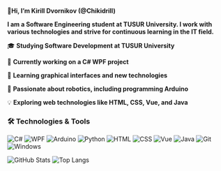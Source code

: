 👋**Hi, I’m Kirill Dvornikov (@Chikidrill)**

**I am a Software Engineering student at TUSUR University. I work with various technologies and strive for continuous learning in the IT field.**

🎓 **Studying Software Development at TUSUR University**

🔭 **Currently working on a C# WPF project**

🌱 **Learning graphical interfaces and new technologies**

🎯 **Passionate about robotics, including programming Arduino**

💡 **Exploring web technologies like HTML, CSS, Vue, and Java**

### 🛠 Technologies & Tools
![C#](https://img.shields.io/badge/-C%23-239120?style=flat-square&logo=csharp&logoColor=white)
![WPF](https://img.shields.io/badge/-WPF-6E4EBE?style=flat-square&logo=microsoft&logoColor=white)
![Arduino](https://img.shields.io/badge/-Arduino-00979D?style=flat-square&logo=arduino&logoColor=white)
![Python](https://img.shields.io/badge/-Python-3776AB?style=flat-square&logo=python&logoColor=white)
![HTML](https://img.shields.io/badge/-HTML5-E34F26?style=flat-square&logo=html5&logoColor=white)
![CSS](https://img.shields.io/badge/-CSS3-1572B6?style=flat-square&logo=css3&logoColor=white)
![Vue](https://img.shields.io/badge/-Vue.js-4FC08D?style=flat-square&logo=vue.js&logoColor=white)
![Java](https://img.shields.io/badge/-Java-007396?style=flat-square&logo=java&logoColor=white)
![Git](https://img.shields.io/badge/-Git-F05032?style=flat-square&logo=git&logoColor=white)
![Windows](https://img.shields.io/badge/-Windows-0078D6?style=flat-square&logo=windows&logoColor=white)


![GitHub Stats](https://github-readme-stats.vercel.app/api?username=Chikidrill&show_icons=true&theme=tokyonight)
![Top Langs](https://github-readme-stats.vercel.app/api/top-langs/?username=Chikidrill&layout=compact&theme=tokyonight)
